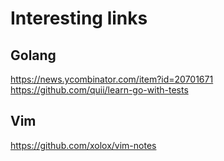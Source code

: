 # Interesting links

## Golang

https://news.ycombinator.com/item?id=20701671
https://github.com/quii/learn-go-with-tests

## Vim

https://github.com/xolox/vim-notes
